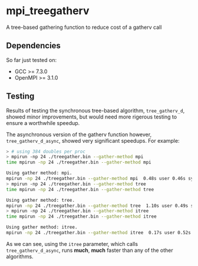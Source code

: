 # mpi_treegatherv

A tree-based gathering function to reduce cost of a gatherv call

## Dependencies

So far just tested on:

- GCC       >= 7.3.0
- OpenMPI   >= 3.1.0

## Testing

Results of testing the synchronous tree-based algorithm,
`tree_gatherv_d`, showed minor
improvements, but would need more rigerous testing to ensure a 
worthwhile speedup.

The asynchronous version of the gatherv function however, `tree_gatherv_d_async`,
showed very significant speedups. For example:

```bash
> # using 384 doubles per proc
> mpirun -np 24 ./treegather.bin --gather-method mpi
time mpirun -np 24 ./treegather.bin --gather-method mpi

Using gather method: mpi.
mpirun -np 24 ./treegather.bin --gather-method mpi  0.48s user 0.46s system 1346% cpu 0.070 total
> mpirun -np 24 ./treegather.bin --gather-method tree
time mpirun -np 24 ./treegather.bin --gather-method tree

Using gather method: tree.
mpirun -np 24 ./treegather.bin --gather-method tree  1.10s user 0.49s system 1482% cpu 0.107 total
> mpirun -np 24 ./treegather.bin --gather-method itree
time mpirun -np 24 ./treegather.bin --gather-method itree

Using gather method: itree.
mpirun -np 24 ./treegather.bin --gather-method itree  0.17s user 0.52s system 1091% cpu 0.064 total
```

As we can see, using the `itree` parameter, which calls `tree_gatherv_d_async`, runs
__much__, __much__ faster than any of the other algorithms.

